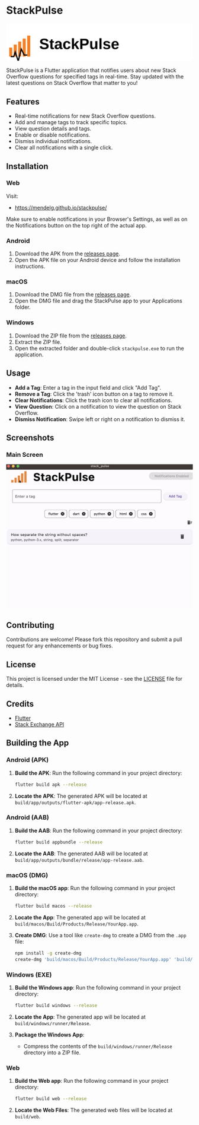 # StackPulse

![logo](assets/logo.svg)

StackPulse is a Flutter application that notifies users about new Stack Overflow questions for specified tags in real-time. Stay updated with the latest questions on Stack Overflow that matter to you!

## Features

- Real-time notifications for new Stack Overflow questions.
- Add and manage tags to track specific topics.
- View question details and tags.
- Enable or disable notifications.
- Dismiss individual notifications.
- Clear all notifications with a single click.

## Installation

### Web
Visit:
- https://mendelg.github.io/stackpulse/
  
Make sure to enable notifications in your Browser's Settings, as well as on the Notifications button on the top right of the actual app.



### Android

1. Download the APK from the [releases page](https://github.com/mendelg/stackpulse/releases).
2. Open the APK file on your Android device and follow the installation instructions.

### macOS

1. Download the DMG file from the [releases page](https://github.com/mendelg/stackpulse/releases).
2. Open the DMG file and drag the StackPulse app to your Applications folder.

### Windows

1. Download the ZIP file from the [releases page](https://github.com/mendelg/stackpulse/releases).
2. Extract the ZIP file.
3. Open the extracted folder and double-click `stackpulse.exe` to run the application.

## Usage

- **Add a Tag**: Enter a tag in the input field and click "Add Tag".
- **Remove a Tag**: Click the 'trash' icon button on a tag to remove it.
- **Clear Notifications**: Click the trash icon to clear all notifications.
- **View Question**: Click on a notification to view the question on Stack Overflow.
- **Dismiss Notification**: Swipe left or right on a notification to dismiss it.

## Screenshots

### Main Screen
![Main Screen](screenshots/main_screen.png)

## Contributing

Contributions are welcome! Please fork this repository and submit a pull request for any enhancements or bug fixes.

## License

This project is licensed under the MIT License - see the [LICENSE](https://github.com/mendelg/stackpulse/blob/main/LICENSE) file for details.

## Credits

- [Flutter](https://flutter.dev/)
- [Stack Exchange API](https://api.stackexchange.com/)

## Building the App

### Android (APK)

1. **Build the APK**: Run the following command in your project directory:

    ```sh
    flutter build apk --release
    ```

2. **Locate the APK**: The generated APK will be located at `build/app/outputs/flutter-apk/app-release.apk`.

### Android (AAB)

1. **Build the AAB**: Run the following command in your project directory:

    ```sh
    flutter build appbundle --release
    ```

2. **Locate the AAB**: The generated AAB will be located at `build/app/outputs/bundle/release/app-release.aab`.

### macOS (DMG)

1. **Build the macOS app**: Run the following command in your project directory:

    ```sh
    flutter build macos --release
    ```

2. **Locate the App**: The generated app will be located at `build/macos/Build/Products/Release/YourApp.app`.

3. **Create DMG**: Use a tool like `create-dmg` to create a DMG from the `.app` file:

    ```sh
    npm install -g create-dmg
    create-dmg 'build/macos/Build/Products/Release/YourApp.app' 'build/macos/Build/Products/Release/'
    ```

### Windows (EXE)

1. **Build the Windows app**: Run the following command in your project directory:

    ```sh
    flutter build windows --release
    ```

2. **Locate the App**: The generated app will be located at `build/windows/runner/Release`.

3. **Package the Windows App**:
   - Compress the contents of the `build/windows/runner/Release` directory into a ZIP file.

### Web

1. **Build the Web app**: Run the following command in your project directory:

    ```sh
    flutter build web --release
    ```

2. **Locate the Web Files**: The generated web files will be located at `build/web`.
